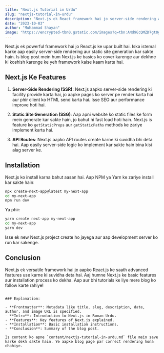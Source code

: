 ```yaml
---
title: "Next.js Tutorial in Urdu"
slug: "nextjs-tutorial-in-urdu"
description: "Next.js ek React framework hai jo server-side rendering aur static site generation support karta hai. Ye fast performance aur SEO-friendly features provide karta hai. Is blog mein, hum Next.js ke basics aur features ko cover karenge."
date: "2023-10-03"
author: "Muhammad Shayan"
image: "https://encrypted-tbn0.gstatic.com/images?q=tbn:ANd9GcQMZD7gtOg-aRXiYZ_ZkmYGch46UxHAygL-Pw&s"
---
```


Next.js ek powerful framework hai jo React.js ke upar built hai. Iska istemal karke aap easily server-side rendering aur static site generation kar sakte hain. Is blog post mein hum Next.js ke basics ko cover karenge aur dekhne ki koshish karenge ke yeh framework kaise kaam karta hai.

## Next.js Ke Features

1. **Server-Side Rendering (SSR)**: Next.js aapko server-side rendering ki facility provide karta hai, jo aapke pages ko server pe render karta hai aur phir client ko HTML send karta hai. Isse SEO aur performance improve hoti hai.
   
2. **Static Site Generation (SSG)**: Aap apni website ko static files ke form mein generate kar sakte hain, jo bahut hi fast load hoti hain. Next.js is feature ko `getStaticProps` aur `getStaticPaths` methods ke zariye implement karta hai.

3. **API Routes**: Next.js aapko API routes create karne ki suvidha bhi deta hai. Aap easily server-side logic ko implement kar sakte hain bina kisi alag server ke.

## Installation

Next.js ko install karna bahut aasan hai. Aap NPM ya Yarn ke zariye install kar sakte hain:

```bash
npx create-next-app@latest my-next-app
cd my-next-app
npm run dev
```

Ya phir:

```bash
yarn create next-app my-next-app
cd my-next-app
yarn dev
```

Isse ek new Next.js project create ho jayega aur aap development server ko run kar sakenge.

## Conclusion

Next.js ek versatile framework hai jo aapko React.js ke saath advanced features use karne ki suvidha deta hai. Aaj humne Next.js ke basic features aur installation process ko dekha. Aap aur bhi tutorials ke liye mere blog ko follow karte rahiye!

```

### Explanation:

- **Frontmatter**: Metadata like title, slug, description, date, author, and image URL is specified.
- **Intro**: Introduction to Next.js in Roman Urdu.
- **Features**: Key features of Next.js explained.
- **Installation**: Basic installation instructions.
- **Conclusion**: Summary of the blog post.

Is content ko apne `content/nextjs-tutorial-in-urdu.md` file mein save karke dekh sakte hain. Ye aapke blog page par correct rendering hona chahiye.